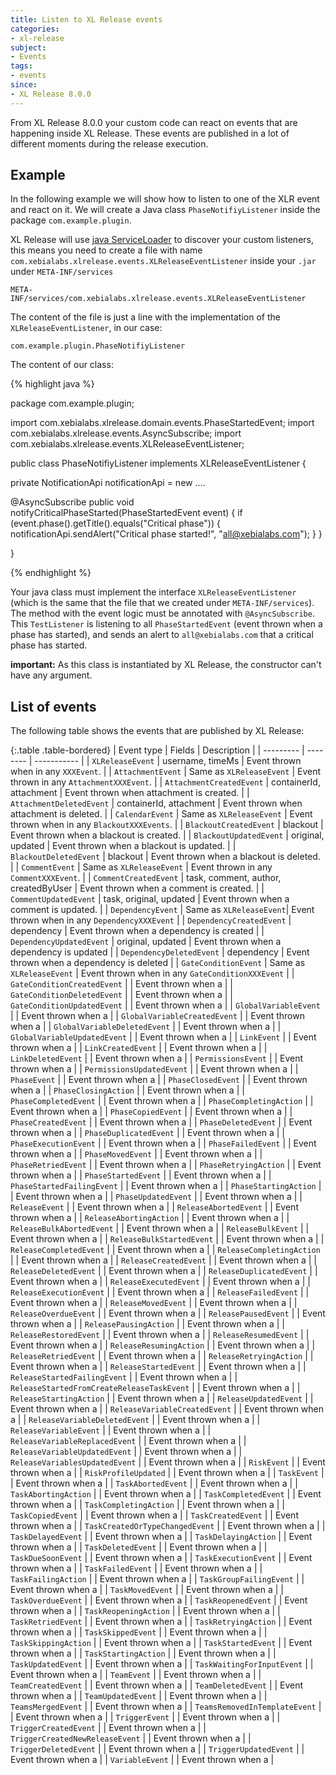 ```yaml
---
title: Listen to XL Release events
categories:
- xl-release
subject:
- Events
tags:
- events
since:
- XL Release 8.0.0
---
```


From XL Release 8.0.0 your custom code can react on events that are happening inside XL Release. These events are published in a lot of different moments during the release execution.

## Example

In the following example we will show how to listen to one of the XLR event and react on it. We will create a Java class `PhaseNotifiyListener` inside the package `com.example.plugin`.

XL Release will use [java ServiceLoader](https://docs.oracle.com/javase/7/docs/api/java/util/ServiceLoader.html) to discover your custom listeners, this means you need to create a file with name `com.xebialabs.xlrelease.events.XLReleaseEventListener` inside your `.jar` under `META-INF/services`

```
META-INF/services/com.xebialabs.xlrelease.events.XLReleaseEventListener
```

The content of the file is just a line with the implementation of the `XLReleaseEventListener`, in our case:

```
com.example.plugin.PhaseNotifiyListener
```

The content of our class:

{% highlight java %}

package com.example.plugin;

import com.xebialabs.xlrelease.domain.events.PhaseStartedEvent;
import com.xebialabs.xlrelease.events.AsyncSubscribe;
import com.xebialabs.xlrelease.events.XLReleaseEventListener;

public class PhaseNotifiyListener implements XLReleaseEventListener {

  private NotificationApi notificationApi = new ....

  @AsyncSubscribe
  public void notifyCriticalPhaseStarted(PhaseStartedEvent event) {
    if (event.phase().getTitle().equals("Critical phase")) {
      notificationApi.sendAlert("Critical phase started!", "all@xebialabs.com");
    }
  }

}

{% endhighlight %}

Your java class must implement the interface `XLReleaseEventListener` (which is the same that the file that we created under `META-INF/services`). The method with the event logic must be annotated with `@AsyncSubscribe`. This `TestListener` is listening to all `PhaseStartedEvent` (event thrown when a phase has started), and sends an alert to `all@xebialabs.com` that a critical phase has started.

**important:** As this class is instantiated by XL Release, the constructor can't have any argument.

## List of events

The following table shows the events that are published by XL Release:

{:.table .table-bordered}
| Event type | Fields | Description |
| --------- | -------- | ----------- |
| `XLReleaseEvent`      | username, timeMs | Event thrown when in any `XXXEvent`. |
| `AttachmentEvent`      | Same as `XLReleaseEvent` | Event thrown in any `AttachmentXXXEvent`. |
| `AttachmentCreatedEvent`      | containerId, attachment | Event thrown when attachment is created. |
| `AttachmentDeletedEvent`      | containerId, attachment | Event thrown when attachment is deleted. |
| `CalendarEvent`      |  Same as `XLReleaseEvent` | Event thrown when in any `BlackoutXXXEvents`. |
| `BlackoutCreatedEvent`      | blackout | Event thrown when a blackout is created. |
| `BlackoutUpdatedEvent`      | original, updated | Event thrown when a blackout is updated. |
| `BlackoutDeletedEvent`      | blackout | Event thrown when a blackout is deleted. |
| `CommentEvent`      | Same as `XLReleaseEvent` | Event thrown in any `CommentXXXEvent`. |
| `CommentCreatedEvent`      | task, comment, author, createdByUser | Event thrown when a comment is created. |
| `CommentUpdatedEvent`      | task, original, updated | Event thrown when a comment is updated. |
| `DependencyEvent` | Same as `XLReleaseEvent`| Event thrown when in any `DependencyXXXEvent` |
| `DependencyCreatedEvent` | dependency | Event thrown when a dependency is created |
| `DependencyUpdatedEvent` | original, updated | Event thrown when a dependency is updated |
| `DependencyDeletedEvent` | dependency | Event thrown when a dependency is deleted |
| `GateConditionEvent` | Same as `XLReleaseEvent` | Event thrown when in any `GateConditionXXXEvent` |
| `GateConditionCreatedEvent` | | Event thrown when a |
| `GateConditionDeletedEvent` | | Event thrown when a |
| `GateConditionUpdatedEvent` | | Event thrown when a |
| `GlobalVariableEvent` | | Event thrown when a |
| `GlobalVariableCreatedEvent` | | Event thrown when a |
| `GlobalVariableDeletedEvent` | | Event thrown when a |
| `GlobalVariableUpdatedEvent` | | Event thrown when a |
| `LinkEvent` | | Event thrown when a |
| `LinkCreatedEvent` | | Event thrown when a |
| `LinkDeletedEvent` | | Event thrown when a |
| `PermissionsEvent` | | Event thrown when a |
| `PermissionsUpdatedEvent` | | Event thrown when a |
| `PhaseEvent` | | Event thrown when a |
| `PhaseClosedEvent` | | Event thrown when a |
| `PhaseClosingAction` | | Event thrown when a |
| `PhaseCompletedEvent` | | Event thrown when a |
| `PhaseCompletingAction` | | Event thrown when a |
| `PhaseCopiedEvent` | | Event thrown when a |
| `PhaseCreatedEvent` | | Event thrown when a |
| `PhaseDeletedEvent` | | Event thrown when a |
| `PhaseDuplicatedEvent` | | Event thrown when a |
| `PhaseExecutionEvent` | | Event thrown when a |
| `PhaseFailedEvent` | | Event thrown when a |
| `PhaseMovedEvent` | | Event thrown when a |
| `PhaseRetriedEvent` | | Event thrown when a |
| `PhaseRetryingAction` | | Event thrown when a |
| `PhaseStartedEvent` | | Event thrown when a |
| `PhaseStartedFailingEvent` | | Event thrown when a |
| `PhaseStartingAction` | | Event thrown when a |
| `PhaseUpdatedEvent` | | Event thrown when a |
| `ReleaseEvent` | | Event thrown when a |
| `ReleaseAbortedEvent` | | Event thrown when a |
| `ReleaseAbortingAction` | | Event thrown when a |
| `ReleaseBulkAbortedEvent` | | Event thrown when a |
| `ReleaseBulkEvent` | | Event thrown when a |
| `ReleaseBulkStartedEvent` | | Event thrown when a |
| `ReleaseCompletedEvent` | | Event thrown when a |
| `ReleaseCompletingAction` | | Event thrown when a |
| `ReleaseCreatedEvent` | | Event thrown when a |
| `ReleaseDeletedEvent` | | Event thrown when a |
| `ReleaseDuplicatedEvent` | | Event thrown when a |
| `ReleaseExecutedEvent` | | Event thrown when a |
| `ReleaseExecutionEvent` | | Event thrown when a |
| `ReleaseFailedEvent` | | Event thrown when a |
| `ReleaseMovedEvent` | | Event thrown when a |
| `ReleaseOverdueEvent` | | Event thrown when a |
| `ReleasePausedEvent` | | Event thrown when a |
| `ReleasePausingAction` | | Event thrown when a |
| `ReleaseRestoredEvent` | | Event thrown when a |
| `ReleaseResumedEvent` | | Event thrown when a |
| `ReleaseResumingAction` | | Event thrown when a |
| `ReleaseRetriedEvent` | | Event thrown when a |
| `ReleaseRetryingAction` | | Event thrown when a |
| `ReleaseStartedEvent` | | Event thrown when a |
| `ReleaseStartedFailingEvent` | | Event thrown when a |
| `ReleaseStartedFromCreateReleaseTaskEvent` | | Event thrown when a |
| `ReleaseStartingAction` | | Event thrown when a |
| `ReleaseUpdatedEvent` | | Event thrown when a |
| `ReleaseVariableCreatedEvent` | | Event thrown when a |
| `ReleaseVariableDeletedEvent` | | Event thrown when a |
| `ReleaseVariableEvent` | | Event thrown when a |
| `ReleaseVariableReplacedEvent` | | Event thrown when a |
| `ReleaseVariableUpdatedEvent` | | Event thrown when a |
| `ReleaseVariablesUpdatedEvent` | | Event thrown when a |
| `RiskEvent` | | Event thrown when a |
| `RiskProfileUpdated` | | Event thrown when a |
| `TaskEvent` | | Event thrown when a |
| `TaskAbortedEvent` | | Event thrown when a |
| `TaskAbortingAction` | | Event thrown when a |
| `TaskCompletedEvent` | | Event thrown when a |
| `TaskCompletingAction` | | Event thrown when a |
| `TaskCopiedEvent` | | Event thrown when a |
| `TaskCreatedEvent` | | Event thrown when a |
| `TaskCreatedOrTypeChangedEvent` | | Event thrown when a |
| `TaskDelayedEvent` | | Event thrown when a |
| `TaskDelayingAction` | | Event thrown when a |
| `TaskDeletedEvent` | | Event thrown when a |
| `TaskDueSoonEvent` | | Event thrown when a |
| `TaskExecutionEvent` | | Event thrown when a |
| `TaskFailedEvent` | | Event thrown when a |
| `TaskFailingAction` | | Event thrown when a |
| `TaskGroupFailingEvent` | | Event thrown when a |
| `TaskMovedEvent` | | Event thrown when a |
| `TaskOverdueEvent` | | Event thrown when a |
| `TaskReopenedEvent` | | Event thrown when a |
| `TaskReopeningAction` | | Event thrown when a |
| `TaskRetriedEvent` | | Event thrown when a |
| `TaskRetryingAction` | | Event thrown when a |
| `TaskSkippedEvent` | | Event thrown when a |
| `TaskSkippingAction` | | Event thrown when a |
| `TaskStartedEvent` | | Event thrown when a |
| `TaskStartingAction` | | Event thrown when a |
| `TaskUpdatedEvent` | | Event thrown when a |
| `TaskWaitingForInputEvent` | | Event thrown when a |
| `TeamEvent` | | Event thrown when a |
| `TeamCreatedEvent` | | Event thrown when a |
| `TeamDeletedEvent` | | Event thrown when a |
| `TeamUpdatedEvent` | | Event thrown when a |
| `TeamsMergedEvent` | | Event thrown when a |
| `TeamsRemovedInTemplateEvent` | | Event thrown when a |
| `TriggerEvent` | | Event thrown when a |
| `TriggerCreatedEvent` | | Event thrown when a |
| `TriggerCreatedNewReleaseEvent` | | Event thrown when a |
| `TriggerDeletedEvent` | | Event thrown when a |
| `TriggerUpdatedEvent` | | Event thrown when a |
| `VariableEvent` | | Event thrown when a |
